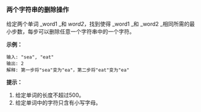 ### 两个字符串的删除操作 ###
给定两个单词 _word1 _和 _word2_，找到使得 _word1 _和 _word2 _相同所需的最小步数，每步可以删除任意一个字符串中的一个字符。



**示例：**

```
输入: "sea", "eat"
输出: 2
解释: 第一步将"sea"变为"ea"，第二步将"eat"变为"ea"
```



**提示：**

1. 给定单词的长度不超过500。
2. 给定单词中的字符只含有小写字母。

